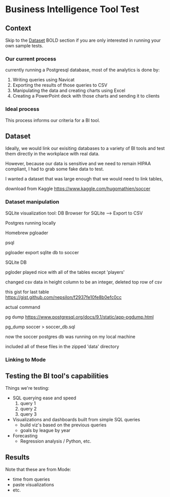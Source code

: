 # Business Intelligence Tool Test

## Context
Skip to the [Dataset](#Dataset) BOLD section if you are only interested in running your own sample tests.

### Our current process
currently running a Postgresql database, most of the analytics is done by:
1) Writing queries using Navicat
2) Exporting the results of those queries to CSV
3) Manipulating the data and creating charts using Excel
4) Creating a PowerPoint deck with those charts and sending it to clients

### Ideal process

This process informs our criteria for a BI tool.

## Dataset
Ideally, we would link our exisiting databases to a variety of BI tools and test them directly in the workplace with real data.

However, because our data is sensitive and we need to remain HIPAA compliant, I had to grab some fake data to test.

I wanted a dataset that was large enough that we would need to link tables, 

download from Kaggle https://www.kaggle.com/hugomathien/soccer

### Dataset manipulation

SQLite visualization tool: DB Browser for SQLite --> Export to CSV

Postgres running locally

Homebrew pgloader

psql 

pgloader export sqlite db to soccer

SQLite DB

pgloder played nice with all of the tables except 'players'

changed csv data in height column to be an integer, deleted top row of csv

this gist for last table https://gist.github.com/nepsilon/f2937fe10fe8b0efc0cc

actual command

pg dump https://www.postgresql.org/docs/9.1/static/app-pgdump.html

pg_dump soccer > soccer_db.sql

now the soccer postgres db was running on my local machine

included all of these files in the zipped 'data' directory

### Linking to Mode

## Testing the BI tool's capabilities

Things we're testing:
- SQL querying ease and speed
  1. query 1
  2. query 2
  3. query 3
- Visualizations and dashboards built from simple SQL queries
  - build viz's based on the previous queries
  - goals by league by year
- Forecasting 
  - Regression analysis / Python, etc.
  
## Results 
Note that these are from Mode:
- time from queries
- paste visualizations
- etc.
